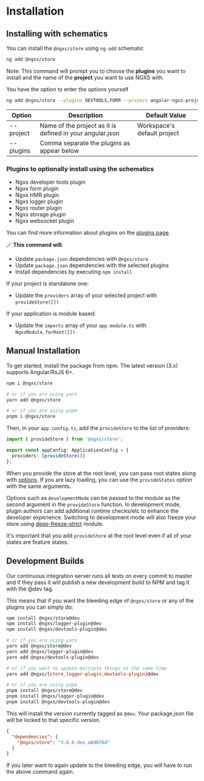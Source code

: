 # Installation

## Installing with schematics

You can install the `@ngxs/store` using `ng-add` schematic

```bash
ng add @ngxs/store
```

Note: This command will prompt you to choose the **plugins** you want to install and the name of the **project** you want to use NGXS with.

You have the option to enter the options yourself

```bash
ng add @ngxs/store --plugins DEVTOOLS,FORM --project angular-ngxs-project
```

| Option    | Description                                               | Default Value               |
| --------- | --------------------------------------------------------- | --------------------------- |
| --project | Name of the project as it is defined in your angular.json | Workspace's default project |
| --plugins | Comma separate the plugins as appear below                |                             |

### Plugins to optionally install using the schematics

- Ngxs developer tools plugin
- Ngxs form plugin
- Ngxs HMR plugin
- Ngxs logger plugin
- Ngxs router plugin
- Ngxs storage plugin
- Ngxs websocket plugin

You can find more information about plugins on the [plugins page](https://www.ngxs.io/plugins).

🪄 **This command will**:

- Update `package.json` dependencies with `@ngxs/store`
- Update `package.json` dependencies with the selected plugins
- Install dependencies by executing `npm install`

If your project is standalone one:

- Update the `providers` array of your selected project with `provideStore([])`

If your application is module based:

- Update the `imports` array of your `app.module.ts` with `NgxsModule.forRoot([])`

## Manual Installation

To get started, install the package from npm. The latest version (3.x) supports Angular/RxJS 6+.

```bash
npm i @ngxs/store

# or if you are using yarn
yarn add @ngxs/store

# or if you are using pnpm
pnpm i @ngxs/store
```

Then, in your `app.config.ts`, add the `provideStore` to the list of providers:

```ts
import { provideStore } from '@ngxs/store';

export const appConfig: ApplicationConfig = {
  providers: [provideStore()]
};
```

When you provide the store at the root level, you can pass root states along with [options](../concepts/store/options.md).
If you are lazy loading, you can use the `provideStates` option with the same arguments.

Options such as `developmentMode` can be passed to the module as the second argument in the `provideStore` function.
In development mode, plugin authors can add additional runtime checks/etc to enhance the developer experience. Switching
to development mode will also freeze your store using [deep-freeze-strict](https://www.npmjs.com/package/deep-freeze-strict)
module.

It's important that you add `provideStore` at the root level even if all of your states are feature states.

## Development Builds

Our continuous integration server runs all tests on every commit to master and if they pass it will publish a new development build to NPM and tag it with the @dev tag.

This means that if you want the bleeding edge of `@ngxs/store` or any of the plugins you can simply do:

```bash
npm install @ngxs/store@dev
npm install @ngxs/logger-plugin@dev
npm install @ngxs/devtools-plugin@dev

# or if you are using yarn
yarn add @ngxs/store@dev
yarn add @ngxs/logger-plugin@dev
yarn add @ngxs/devtools-plugin@dev

# of if you want to update multiple things at the same time
yarn add @ngxs/{store,logger-plugin,devtools-plugin}@dev

# or if you are using pnpm
pnpm install @ngxs/store@dev
pnpm install @ngxs/logger-plugin@dev
pnpm install @ngxs/devtools-plugin@dev
```

This will install the version currently tagged as `@dev`. Your package.json file will be locked to that specific version.

```json
{
  "dependencies": {
    "@ngxs/store": "3.0.0-dev.a0d076d"
  }
}
```

If you later want to again update to the bleeding edge, you will have to run the above command again.
